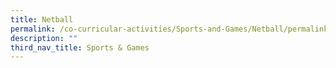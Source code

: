 ```yaml
---
title: Netball
permalink: /co-curricular-activities/Sports-and-Games/Netball/permalink/
description: ""
third_nav_title: Sports & Games
---
```

